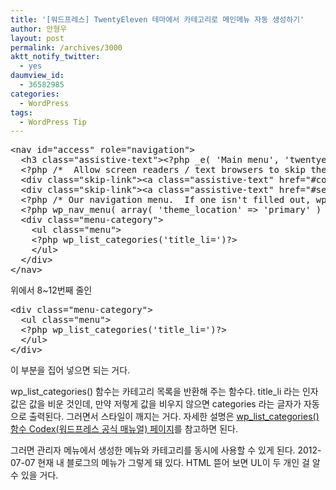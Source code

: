 ```yaml
---
title: '[워드프레스] TwentyEleven 테마에서 카테고리로 메인메뉴 자동 생성하기'
author: 안형우
layout: post
permalink: /archives/3000
aktt_notify_twitter:
  - yes
daumview_id:
  - 36582985
categories:
  - WordPress
tags:
  - WordPress Tip
---
```

<pre class="brush: php; gutter: true; first-line: 1; highlight: [8,9,10,11,12]; html-script: true">&lt;nav id="access" role="navigation"&gt;
  &lt;h3 class="assistive-text"&gt;&lt;?php _e( &#039;Main menu&#039;, &#039;twentyeleven&#039; ); ?&gt;&lt;/h3&gt;
  &lt;?php /*  Allow screen readers / text browsers to skip the navigation menu and get right to the good stuff. */ ?&gt;
  &lt;div class="skip-link"&gt;&lt;a class="assistive-text" href="#content" title="&lt;?php esc_attr_e( &#039;Skip to primary content&#039;, &#039;twentyeleven&#039; ); ?&gt;"&gt;&lt;?php _e( &#039;Skip to primary content&#039;, &#039;twentyeleven&#039; ); ?&gt;&lt;/a&gt;&lt;/div&gt;
  &lt;div class="skip-link"&gt;&lt;a class="assistive-text" href="#secondary" title="&lt;?php esc_attr_e( &#039;Skip to secondary content&#039;, &#039;twentyeleven&#039; ); ?&gt;"&gt;&lt;?php _e( &#039;Skip to secondary content&#039;, &#039;twentyeleven&#039; ); ?&gt;&lt;/a&gt;&lt;/div&gt;
  &lt;?php /* Our navigation menu.  If one isn&#039;t filled out, wp_nav_menu falls back to wp_page_menu. The menu assiged to the primary position is the one used. If none is assigned, the menu with the lowest ID is used. */ ?&gt;
  &lt;?php wp_nav_menu( array( &#039;theme_location&#039; =&gt; &#039;primary&#039; ) ); ?&gt;
  &lt;div class="menu-category"&gt;
    &lt;ul class="menu"&gt;
    &lt;?php wp_list_categories(&#039;title_li=&#039;)?&gt;
    &lt;/ul&gt;
  &lt;/div&gt;
&lt;/nav&gt;</pre>

위에서 8~12번째 줄인

<pre class="brush: php; gutter: true; first-line: 1; html-script: true">&lt;div class="menu-category"&gt;
  &lt;ul class="menu"&gt;
  &lt;?php wp_list_categories(&#039;title_li=&#039;)?&gt;
  &lt;/ul&gt;
&lt;/div&gt;</pre>

이 부분을 집어 넣으면 되는 거다.

wp\_list\_categories() 함수는 카테고리 목록을 반환해 주는 함수다. title_li 라는 인자값은 값을 비운 것인데, 만약 저렇게 값을 비우지 않으면 categories 라는 글자가 자동으로 출력된다. 그러면서 스타일이 깨지는 거다. 자세한 설명은 [wp\_list\_categories() 함수 Codex(워드프레스 공식 매뉴얼) 페이지][1]를 참고하면 된다.

그러면 관리자 메뉴에서 생성한 메뉴와 카테고리를 동시에 사용할 수 있게 된다. 2012-07-07 현재 내 블로그의 메뉴가 그렇게 돼 있다. HTML 뜯어 보면 UL이 두 개인 걸 알 수 있을 거다.

 [1]: http://codex.wordpress.org/Template_Tags/wp_list_categories